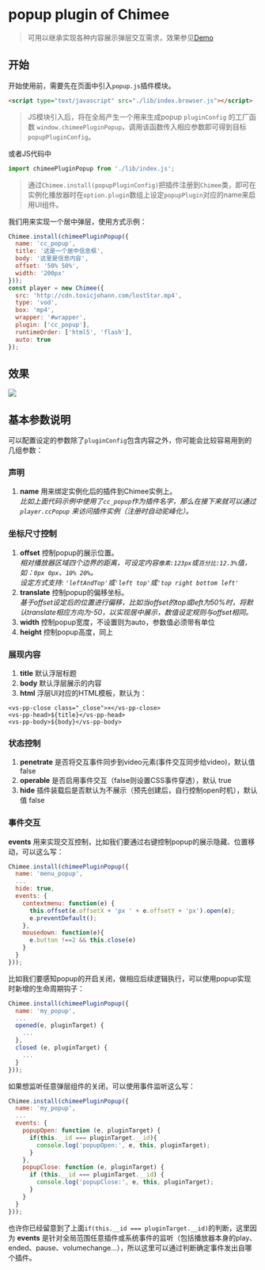 # popup plugin of Chimee

> 可用以继承实现各种内容展示弹层交互需求，效果参见[Demo](./demo/index.html)

## 开始
开始使用前，需要先在页面中引入`popup.js`插件模块。
```html
<script type="text/javascript" src="./lib/index.browser.js"></script>
```
> JS模块引入后，将在全局产生一个用来生成popup `pluginConfig` 的工厂函数 `window.chimeePluginPopup`，调用该函数传入相应参数即可得到目标`popupPluginConfig`。

或者JS代码中
```javascript
import chimeePluginPopup from './lib/index.js';
```


> 通过`Chimee.install(popupPluginConfig)`把插件注册到`Chimee`类，即可在实例化播放器时在`option.plugin`数组上设定`popupPlugin`对应的name来启用UI组件。

我们用来实现一个居中弹层，使用方式示例：
```javascript
Chimee.install(chimeePluginPopup({
  name: 'cc_popup',
  title: '这是一个居中信息框',
  body: '这里是信息内容',
  offset: '50% 50%',
  width: '200px'
}));
const player = new Chimee({
  src: 'http://cdn.toxicjohann.com/lostStar.mp4',
  type: 'vod',
  box: 'mp4',
  wrapper: '#wrapper',
  plugin: ['cc_popup'],
  runtimeOrder: ['html5', 'flash'],
  auto: true
});
```

## 效果
  
  ![](http://p6.qhimg.com/dr/600__/t01c55babd4ae6974e5.png)
  
## 基本参数说明
  
可以配置设定的参数除了`pluginConfig`包含内容之外，你可能会比较容易用到的几组参数：
 
### 声明
  1. **name** 用来绑定实例化后的插件到Chimee实例上。<br>*比如上面代码示例中使用了`cc_popup`作为插件名字，那么在接下来就可以通过 `player.ccPopup` 来访问插件实例（注册时自动驼峰化）。*
### 坐标尺寸控制
  1. **offset** 控制popup的展示位置。 <br>*相对播放器区域四个边界的距离，可设定内容`像素:123px`或`百分比:12.3%`值，如：`0px 0px`、`10% 20%`。<br>设定方式支持: `'leftAndTop'`或`'left top'`或`'top right bottom left'`*
  2. **translate** 控制popup的偏移坐标。<br>*基于offset设定后的位置进行偏移，比如当offset的top或left为50%时，将默认translate相应方向为-50，以实现居中展示，数值设定规则与offset相同。*
  3. **width** 控制popup宽度，不设置则为auto，参数值必须带有单位
  4. **height** 控制popup高度，同上
### 展现内容
  1. **title** 默认浮层标题
  2. **body** 默认浮层展示的内容
  3. **html** 浮层UI对应的HTML模板，默认为：
    
```
<vs-pp-close class="_close">×</vs-pp-close>
<vs-pp-head>${title}</vs-pp-head>
<vs-pp-body>${body}</vs-pp-body>
```

### 状态控制
  1. **penetrate** 是否将交互事件同步到video元素(事件交互同步给video)，默认值false
  2. **operable** 是否启用事件交互（false则设置CSS事件穿透），默认 true
  3. **hide** 插件装载后是否默认为不展示（预先创建后，自行控制open时机），默认值 false
### 事件交互 
  **events** 用来实现交互控制，比如我们要通过右键控制popup的展示隐藏、位置移动，可以这么写：

```javascript
Chimee.install(chimeePluginPopup({
  name: 'menu_popup',
  ...
  hide: true,
  events: {
    contextmenu: function(e) {
      this.offset(e.offsetX + 'px ' + e.offsetY + 'px').open(e);
      e.preventDefault();
    },
    mousedown: function(e){
      e.button !==2 && this.close(e)
    }
  }
}));
```

比如我们要感知popup的开启关闭，做相应后续逻辑执行，可以使用popup实现时新增的生命周期钩子：

```javascript
Chimee.install(chimeePluginPopup({
  name: 'my_popup',
  ...
  opened(e, pluginTarget) {
    ...
  },
  closed (e, pluginTarget) {
    ...
  }
}));
```

如果想监听任意弹层组件的关闭，可以使用事件监听这么写：

```javascript
Chimee.install(chimeePluginPopup({
  name: 'my_popup',
  ...
  events: {
    popupOpen: function (e, pluginTarget) {
      if(this.__id === pluginTarget.__id){
        console.log('popupOpen:', e, this, pluginTarget);
      }
    },
    popupClose: function (e, pluginTarget) {
      if (this.__id === pluginTarget.__id) {
        console.log('popupClose:', e, this, pluginTarget);
      }
    }
  }
}));
```

也许你已经留意到了上面`if(this.__id === pluginTarget.__id)`的判断，这里因为 **events** 是针对全局范围任意插件或系统事件的监听（包括播放器本身的play、ended、pause、volumechange...），所以这里可以通过判断确定事件发出自哪个插件。


